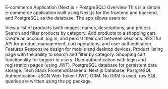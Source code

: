E-commerce Application (Next.js + PostgreSQL)
Overview
This is a simple e-commerce application built using Next.js for the frontend and backend, and PostgreSQL as the database. The app allows users to:

View a list of products (with images, names, descriptions, and prices).
Search and filter products by category.
Add products to a shopping cart.
Create an account, log in, and persist their cart between sessions.
RESTful API for product management, cart operations, and user authentication.
Features
Responsive design for mobile and desktop devices.
Product listing page with the ability to search and filter by category.
Shopping cart functionality for logged-in users.
User authentication with login and registration pages (using JWT).
PostgreSQL database for persistent data storage.
Tech Stack
Frontend/Backend: Next.js
Database: PostgreSQL
Authentication: JSON Web Token (JWT)
ORM: No ORM is used; raw SQL queries are written using the pg package.

```




